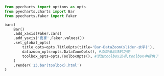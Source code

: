 
<BlogInfo id="612" title="25.柱状图toolbox" author="白日梦想猿" pv=0 read_times=0 pre_cost_time="0分22秒" category="pyecharts学习" tag_list="['pyecharts学习']" create_time="2021.01.21 14:54:56" update_time="2021.01.21 14:57:41" />

```python
from pyecharts import options as opts
from pyecharts.charts import Bar
from pyecharts.faker import Faker

bar=(
    Bar()
    .add_xaxis(Faker.cars)
    .add_yaxis('商家',Faker.values())
    .set_global_opts(
        title_opts=opts.TitleOpts(title='Bar-DataZoom(slider-水平)'),
        datazoom_opts=opts.DataZoomOpts(), #添加滑动块的功能
        toolbox_opts=opts.ToolboxOpts(), #添加toolbox选项,toolbox中提供了一些对图片的操作工具
    )
    .render('13.bar(toolbox).html')
)
```
